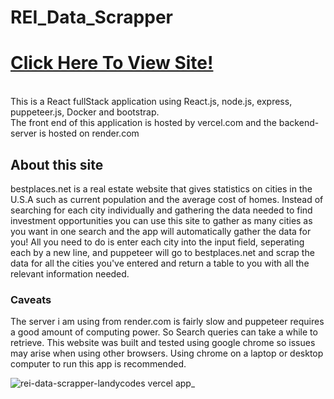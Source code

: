 # REI_Data_Scrapper
# [Click Here To View Site!](https://rei-data-scrapper-landycodes.vercel.app/)
<br>
This is a React fullStack application using React.js, node.js, express, puppeteer.js, Docker and bootstrap.
<br>
The front end of this application is hosted by vercel.com and the backend-server is hosted on render.com

## About this site
bestplaces.net is a real estate website that gives statistics on cities in the U.S.A such as current population and the average cost of homes. Instead of searching for each city individually and gathering the data needed to find investment opportunities you can use this site to gather as many cities as you want in one search and the app will automatically gather the data for you! All you need to do is enter each city into the input field, seperating each by a new line, and puppeteer will go to bestplaces.net and scrap the data for all the cities you've entered and return a table to you with all the relevant information needed. 

### Caveats
The server i am using from render.com is fairly slow and puppeteer requires a good amount of computing power. So Search queries can take a while to retrieve. This website was built and tested using google chrome so issues may arise when using other browsers. Using chrome on a laptop or desktop computer to run this app is recommended.

![rei-data-scrapper-landycodes vercel app_](https://github.com/Landycodes/REI_Data_Scrapper/assets/103873915/bdabdc41-accd-4c14-9d5e-b79633ed7f8f)

